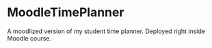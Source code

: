 MoodleTimePlanner
=================

A moodlized version of my student time planner. Deployed right inside Moodle course.
